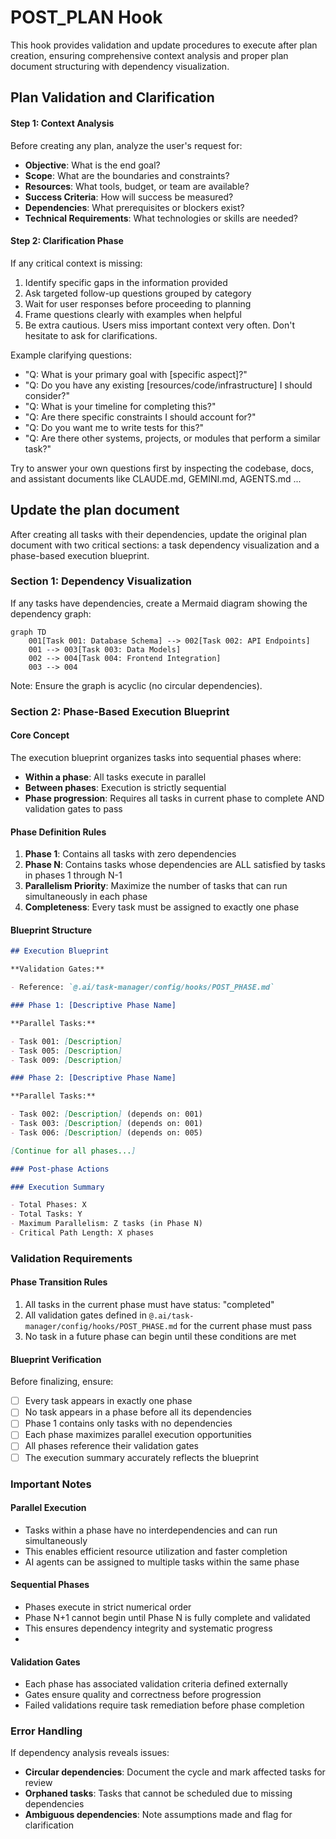# POST_PLAN Hook

This hook provides validation and update procedures to execute after plan creation, ensuring comprehensive context analysis and proper plan document structuring with dependency visualization.

## Plan Validation and Clarification

#### Step 1: Context Analysis

Before creating any plan, analyze the user's request for:

- **Objective**: What is the end goal?
- **Scope**: What are the boundaries and constraints?
- **Resources**: What tools, budget, or team are available?
- **Success Criteria**: How will success be measured?
- **Dependencies**: What prerequisites or blockers exist?
- **Technical Requirements**: What technologies or skills are needed?

#### Step 2: Clarification Phase

If any critical context is missing:

1. Identify specific gaps in the information provided
2. Ask targeted follow-up questions grouped by category
3. Wait for user responses before proceeding to planning
4. Frame questions clearly with examples when helpful
5. Be extra cautious. Users miss important context very often. Don't hesitate to ask for clarifications.

Example clarifying questions:

- "Q: What is your primary goal with [specific aspect]?"
- "Q: Do you have any existing [resources/code/infrastructure] I should consider?"
- "Q: What is your timeline for completing this?"
- "Q: Are there specific constraints I should account for?"
- "Q: Do you want me to write tests for this?"
- "Q: Are there other systems, projects, or modules that perform a similar task?"

Try to answer your own questions first by inspecting the codebase, docs, and assistant documents like CLAUDE.md, GEMINI.md, AGENTS.md ...

## Update the plan document

After creating all tasks with their dependencies, update the original plan document with two critical sections: a task dependency visualization and a phase-based execution blueprint.

### Section 1: Dependency Visualization

If any tasks have dependencies, create a Mermaid diagram showing the dependency graph:

```mermaid
graph TD
    001[Task 001: Database Schema] --> 002[Task 002: API Endpoints]
    001 --> 003[Task 003: Data Models]
    002 --> 004[Task 004: Frontend Integration]
    003 --> 004
```

Note: Ensure the graph is acyclic (no circular dependencies).

### Section 2: Phase-Based Execution Blueprint

#### Core Concept

The execution blueprint organizes tasks into sequential phases where:

- **Within a phase**: All tasks execute in parallel
- **Between phases**: Execution is strictly sequential
- **Phase progression**: Requires all tasks in current phase to complete AND validation gates to pass

#### Phase Definition Rules

1. **Phase 1**: Contains all tasks with zero dependencies
2. **Phase N**: Contains tasks whose dependencies are ALL satisfied by tasks in phases 1 through N-1
3. **Parallelism Priority**: Maximize the number of tasks that can run simultaneously in each phase
4. **Completeness**: Every task must be assigned to exactly one phase

#### Blueprint Structure

```markdown
## Execution Blueprint

**Validation Gates:**

- Reference: `@.ai/task-manager/config/hooks/POST_PHASE.md`

### Phase 1: [Descriptive Phase Name]

**Parallel Tasks:**

- Task 001: [Description]
- Task 005: [Description]
- Task 009: [Description]

### Phase 2: [Descriptive Phase Name]

**Parallel Tasks:**

- Task 002: [Description] (depends on: 001)
- Task 003: [Description] (depends on: 001)
- Task 006: [Description] (depends on: 005)

[Continue for all phases...]

### Post-phase Actions

### Execution Summary

- Total Phases: X
- Total Tasks: Y
- Maximum Parallelism: Z tasks (in Phase N)
- Critical Path Length: X phases
```

### Validation Requirements

#### Phase Transition Rules

1. All tasks in the current phase must have status: "completed"
2. All validation gates defined in `@.ai/task-manager/config/hooks/POST_PHASE.md` for the current phase must pass
3. No task in a future phase can begin until these conditions are met

#### Blueprint Verification

Before finalizing, ensure:

- [ ] Every task appears in exactly one phase
- [ ] No task appears in a phase before all its dependencies
- [ ] Phase 1 contains only tasks with no dependencies
- [ ] Each phase maximizes parallel execution opportunities
- [ ] All phases reference their validation gates
- [ ] The execution summary accurately reflects the blueprint

### Important Notes

#### Parallel Execution

- Tasks within a phase have no interdependencies and can run simultaneously
- This enables efficient resource utilization and faster completion
- AI agents can be assigned to multiple tasks within the same phase

#### Sequential Phases

- Phases execute in strict numerical order
- Phase N+1 cannot begin until Phase N is fully complete and validated
- This ensures dependency integrity and systematic progress
-

#### Validation Gates

- Each phase has associated validation criteria defined externally
- Gates ensure quality and correctness before progression
- Failed validations require task remediation before phase completion

### Error Handling

If dependency analysis reveals issues:

- **Circular dependencies**: Document the cycle and mark affected tasks for review
- **Orphaned tasks**: Tasks that cannot be scheduled due to missing dependencies
- **Ambiguous dependencies**: Note assumptions made and flag for clarification
